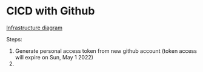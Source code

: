 # CICD with Github

[Infrastructure diagram](../0-resources/CICD.png)

Steps:
1. Generate personal access token from new github account (token access will expire on Sun, May 1 2022)
2. 